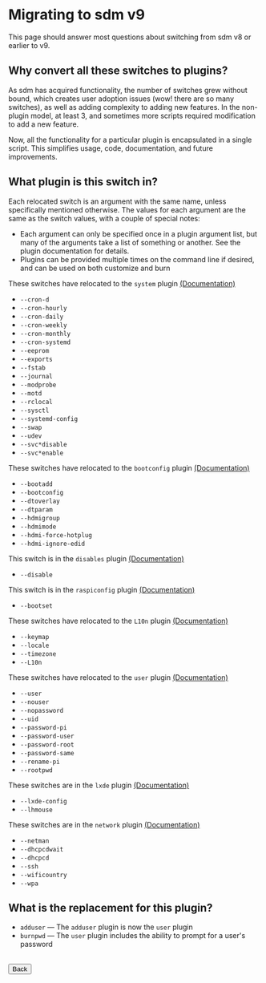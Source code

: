 # Migrating to sdm v9

This page should answer most questions about switching from sdm v8 or earlier to v9.

## Why convert all these switches to plugins?

As sdm has acquired functionality, the number of switches grew without bound, which creates user adoption issues (wow! there are so many switches), as well as adding complexity to adding new features. In the non-plugin model, at least 3, and sometimes more scripts required modification to add a new feature.

Now, all the functionality for a particular plugin is encapsulated in a single script. This simplifies usage, code, documentation, and future improvements.

## What plugin is this switch in?

Each relocated switch is an argument with the same name, unless specifically mentioned otherwise. The values for each argument are the same as the switch values, with a couple of special notes:

* Each argument can only be specified once in a plugin argument list, but many of the arguments take a list of something or another. See the plugin documentation for details.
* Plugins can be provided multiple times on the command line if desired, and can be used on both customize and burn

These switches have relocated to the `system` plugin <a href="Plugins.md#system">(Documentation)</a>

* `--cron-d`  
* `--cron-hourly` 
* `--cron-daily` 
* `--cron-weekly`  
* `--cron-monthly`  
* `--cron-systemd`  
* `--eeprom`  
* `--exports`  
* `--fstab` 
* `--journal`  
* `--modprobe`  
* `--motd` 
* `--rclocal`
* `--sysctl`  
* `--systemd-config`  
* `--swap`  
* `--udev`  
* `--svc*disable`  
* `--svc*enable`  

These switches have relocated to the `bootconfig` plugin <a href="Plugins.md#bootconfig">(Documentation)</a>

* `--bootadd`  
* `--bootconfig`  
* `--dtoverlay`  
* `--dtparam`  
* `--hdmigroup`  
* `--hdmimode`  
* `--hdmi-force-hotplug`  
* `--hdmi-ignore-edid`  

This switch is in the `disables` plugin <a href="Plugins.md#disables">(Documentation)</a>

* `--disable` 

This switch is in the `raspiconfig` plugin <a href="Plugins.md#raspiconfig">(Documentation)</a>

* `--bootset`  

These switches have relocated to the `L10n` plugin <a href="Plugins.md#L10n">(Documentation)</a>

* `--keymap`  
* `--locale`  
* `--timezone`  
* `--L10n`

These switches have relocated to the `user` plugin <a href="Plugins.md#user">(Documentation)</a>

* `--user`  
* `--nouser`  
* `--nopassword`  
* `--uid`  
* `--password-pi`  
* `--password-user`  
* `--password-root`  
* `--password-same`  
* `--rename-pi`  
* `--rootpwd`  

These switches are in the `lxde` plugin <a href="Plugins.md#lxde">(Documentation)</a>

* `--lxde-config`  
* `--lhmouse`  

These switches are in the `network` plugin <a href="Plugins.md#network">(Documentation)</a>

* `--netman`  
* `--dhcpcdwait`  
* `--dhcpcd`  
* `--ssh`
* `--wificountry`
* `--wpa`  

## What is the replacement for this plugin?

* `adduser` &mdash; The `adduser` plugin is now the `user` plugin
* `burnpwd` &mdash; The `user` plugin includes the ability to prompt for a user's password

<br>
<form>
<input type="button" value="Back" onclick="history.back()">
</form>
